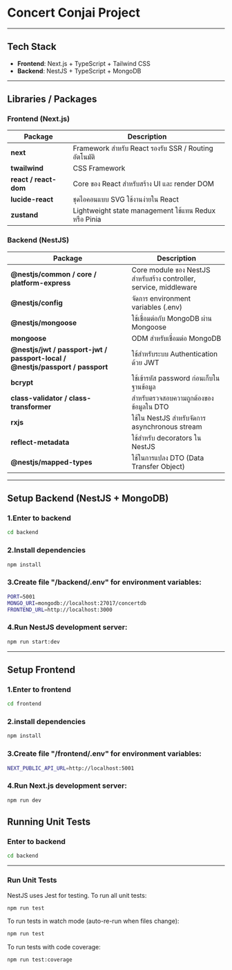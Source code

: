 # Concert Conjai Project

---

## Tech Stack

- **Frontend**: Next.js + TypeScript + Tailwind CSS
- **Backend**: NestJS + TypeScript + MongoDB

---

## Libraries / Packages

### Frontend (Next.js)

| Package               | Description                                           |
| --------------------- | ----------------------------------------------------- |
| **next**              | Framework สำหรับ React รองรับ SSR / Routing อัตโนมัติ      |
| **twailwind**         | CSS Framework                                         |
| **react / react-dom** | Core ของ React สำหรับสร้าง UI และ render DOM            |
| **lucide-react**      | ชุดไอคอนแบบ SVG ใช้งานง่ายใน React                       |
| **zustand**           | Lightweight state management ใช้แทน Redux หรือ Pinia    |


### Backend (NestJS)

| Package                                                                       | Description                                                        |
| ----------------------------------------------------------------------------- | ------------------------------------------------------------------ |
| **@nestjs/common / core / platform-express**                                  | Core module ของ NestJS สำหรับสร้าง controller, service, middleware |
| **@nestjs/config**                                                            | จัดการ environment variables (.env)                                |
| **@nestjs/mongoose**                                                          | ใช้เชื่อมต่อกับ MongoDB ผ่าน Mongoose                              |
| **mongoose**                                                                  | ODM สำหรับเชื่อมต่อ MongoDB                                        |
| **@nestjs/jwt / passport-jwt / passport-local / @nestjs/passport / passport** | ใช้สำหรับระบบ Authentication ด้วย JWT                              |
| **bcrypt**                                                                    | ใช้เข้ารหัส password ก่อนเก็บในฐานข้อมูล                           |
| **class-validator / class-transformer**                                       | สำหรับตรวจสอบความถูกต้องของข้อมูลใน DTO                            |
| **rxjs**                                                                      | ใช้ใน NestJS สำหรับจัดการ asynchronous stream                      |
| **reflect-metadata**                                                          | ใช้สำหรับ decorators ใน NestJS                                     |
| **@nestjs/mapped-types**                                                      | ใช้ในการแปลง DTO (Data Transfer Object)                            |

---

## Setup Backend (NestJS + MongoDB)

### 1.Enter to backend

```bash
cd backend
```

### 2.Install dependencies

```bash
npm install
```

### 3.Create file "/backend/.env" for environment variables:

```bash
PORT=5001
MONGO_URI=mongodb://localhost:27017/concertdb
FRONTEND_URL=http://localhost:3000
```
### 4.Run NestJS development server:

```bash
npm run start:dev
```

---

## Setup Frontend

### 1.Enter to frontend

```bash
cd frontend
```

### 2.install dependencies

```bash
npm install
```

### 3.Create file "/frontend/.env" for environment variables:

```bash
NEXT_PUBLIC_API_URL=http://localhost:5001
```
### 4.Run Next.js development server:

```bash
npm run dev
```

## Running Unit Tests

### Enter to backend

```bash
cd backend
```

---

### Run Unit Tests

NestJS uses Jest for testing. To run all unit tests:

```bash
npm run test
```

To run tests in watch mode (auto-re-run when files change):

```bash
npm run test
```

To run tests with code coverage:

```bash
npm run test:coverage
```

